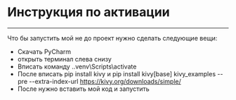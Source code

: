 # Инструкция по активации
***
Что бы запустить мой не до проект нужно сделать следующие вещи:
- Скачать PyCharm
- открыть терминал слева снизу
- Вписать команду .\.venv\Scripts\activate
- После вписать pip install kivy и pip install kivy[base] kivy_examples --pre --extra-index-url https://kivy.org/downloads/simple/
- После нужно вставить мой код и запустить